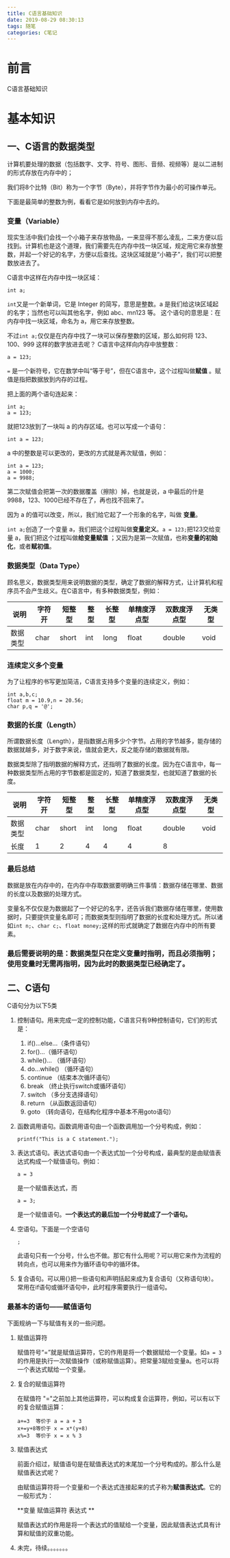```yaml
---
title: C语言基础知识
date: 2019-08-29 08:30:13
tags: 随笔
categories: C笔记
---
```


# 前言

C语言基础知识

<!---more--->

# 基本知识

## 一、C语言的数据类型

计算机要处理的数据（包括数字、文字、符号、图形、音频、视频等）是以二进制的形式存放在内存中的；

我们将8个比特（Bit）称为一个字节（Byte），并将字节作为最小的可操作单元。

下面是最简单的整数为例，看看它是如何放到内存中去的。<!--more-->

### 变量（Variable）

现实生活中我们会找一个小箱子来存放物品，一来显得不那么凌乱，二来方便以后找到。计算机也是这个道理，我们需要先在内存中找一块区域，规定用它来存放整数，并起一个好记的名字，方便以后查找。这块区域就是“小箱子”，我们可以把整数放进去了。

C语言中这样在内存中找一块区域：

```
int a;
```

`int`又是一个新单词，它是 Integer 的简写，意思是整数。a 是我们给这块区域起的名字；当然也可以叫其他名字，例如 abc、mn123 等。 这个语句的意思是：在内存中找一块区域，命名为 a，用它来存放整数。

不过`int a;`仅仅是在内存中找了一块可以保存整数的区域，那么如何将 123、100、999 这样的数字放进去呢？ C语言中这样向内存中放整数：

```
a = 123;
```

`=`  是一个新符号，它在数学中叫“等于号”，但在C语言中，这个过程叫做**赋值** 。赋值是指把数据放到内存的过程。

把上面的两个语句连起来：

```
int a;
a = 123;
```

就把123放到了一块叫 a 的内存区域。也可以写成一个语句：

```
int a = 123;
```

a 中的整数是可以更改的，更改的方式就是再次赋值，例如：

```
int a = 123;
a = 1000;
a = 9988;
```

第二次赋值会把第一次的数据覆盖（擦除）掉，也就是说，a 中最后的什是9988，123、1000已经不存在了，再也找不回来了。

因为 a 的值可以改变，所以，我们给它起了一个形象的名字，叫做 **变量**。

`int a;`创造了一个变量 a，我们把这个过程叫做**变量定义**。`a = 123;`把123交给变量 a，我们把这个过程叫做**给变量赋值** ；又因为是第一次赋值，也称**变量的初始化**，或者**赋初值**。

### 数据类型（Data Type）

顾名思义，数据类型用来说明数据的类型，确定了数据的解释方式，让计算机和程序员不会产生歧义。在C语言中，有多种数据类型，例如：

| 说明     | 字符开 | 短整型 | 整型 | 长整型 | 单精度浮点型 | 双数度浮点型 | 无类型 |
| -------- | ------ | ------ | ---- | ------ | ------------ | ------------ | ------ |
| 数据类型 | char   | short  | int  | long   | float        | double       | void   |

### 连续定义多个变量

为了让程序的书写更加简洁，C语言支持多个变量的连续定义，例如：

```
int a,b,c;
float m = 10.9,n = 20.56;
char p,q = '@';
```

### 数据的长度（Length）

所谓数据长度（Length），是指数据占用多少个字节。占用的字节越多，能存储的数据就越多，对于数字来说，值就会更大，反之能存储的数据就有限。

数据类型除了指明数据的解释方式，还指明了数据的长度。因为在C语言中，每一种数据类型所占用的字节数都是固定的，知道了数据类型，也就知道了数据的长度。

| 说明     | 字符开 | 短整型 | 整型 | 长整型 | 单精度浮点型 | 双数度浮点型 | 无类型 |
| -------- | ------ | ------ | ---- | ------ | ------------ | ------------ | ------ |
| 数据类型 | char   | short  | int  | long   | float        | double       | void   |
| 长度     | 1      | 2      | 4    | 4      | 4            | 8            |        |

### 最后总结

数据是放在内存中的，在内存中存取数据要明确三件事情：数据存储在哪里、数据的长度以及数据的处理方式。 

变量名不仅仅是为数据起了一个好记的名字，还告诉我们数据存储在哪里，使用数据时，只要提供变量名即可；而数据类型则指明了数据的长度和处理方式。所以诸如`int n;`、`char c;`、`float money;`这样的形式就确定了数据在内存中的所有要素。

### 最后需要说明的是：数据类型只在定义变量时指明，而且必须指明；使用变量时无需再指明，因为此时的数据类型已经确定了。



## 二、C语句

C语句分为以下5类

1. 控制语句。用来完成一定的控制功能，C语言只有9种控制语句，它们的形式是：

   1. if()...else...（条件语句）
   2. for()...（循环语句）
   3. while()... （循环语句）
   4. do...while() （循环语句）
   5. continue （结束本次循环语句）
   6. break （终止执行switch或循环语句）
   7. switch （多分支选择语句）
   8. return （从函数返回语句）
   9. goto （转向语句，在结构化程序中基本不用goto语句）

2. 函数调用语句。函数调用语句由一个函数调用加一个分号构成，例如：

   ```
   printf("This is a C statement.");
   ```

3. 表达式语句。表达式语句由一个表达式加一个分号构成，最典型的是由赋值表达式构成一个赋值语句。例如：

   ```
   a = 3
   ```

   是一个赋值表达式，而

   ```
   a = 3;
   ```

   是一个赋值语句。**一个表达式的最后加一个分号就成了一个语句。**

4. 空语句。下面是一个空语句

   ```
   ;
   ```

   此语句只有一个分号，什么也不做。那它有什么用呢？可以用它来作为流程的转向点，也可以用来作为循环语句中的循环体。

5. 复合语句。可以用{}把一些语句和声明括起来成为复合语句（又称语句块）。常用在if语句或循环语句中，此时程序需要执行一组语句。

### 最基本的语句——赋值语句

下面规纳一下与赋值有关的一些问题。

1. 赋值运算符

   赋值符号“=”就是赋值运算符，它的作用是将一个数据赋给一个变量。如`a = 3`的作用是执行一次赋值操作（或称赋值运算）。把常量3赋给变量a。也可以将一个表达式赋给一个变量。

2. 复合的赋值运算符

   在赋值符 "="之前加上其他运算符，可以构成复合运算符，例如，可以有以下的复合赋值运算：

   ```
   a+=3  等价于 a = a + 3
   x+=y+8等价于 x = x*(y+8)
   x%=3  等价于 x = x % 3
   ```

3. 赋值表达式

   前面介绍过，赋值语句是在赋值表达式的末尾加一个分号构成的。那么什么是赋值表达式呢？

   由赋值运算符将一个变量和一个表达式连接起来的式子称为**赋值表达式**。它的一般形式为：

   **变量     赋值运算符     表达式 **

   赋值表达式的作用是将一个表达式的值赋给一个变量，因此赋值表达式具有计算和赋值的双重功能。

4. 未完，待续。。。。。。。

   



